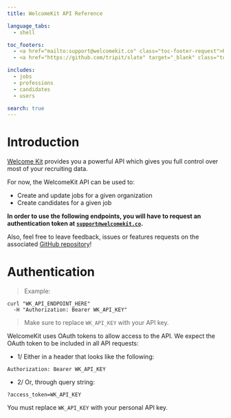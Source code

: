 ```yaml
---
title: WelcomeKit API Reference

language_tabs:
  - shell

toc_footers:
  - <a href="mailto:support@welcomekit.co" class="toc-footer-request">Request a token</a>
  - <a href="https://github.com/tripit/slate" target="_blank" class="toc-footer-copyright">Powered by Slate</a>

includes:
  - jobs
  - professions
  - candidates
  - users

search: true
---
```


# Introduction

<a href="https://www.welcomekit.co/" target="_blank">Welcome Kit</a> provides you a powerful API which gives you full control over most of your recruiting data.

For now, the WelcomeKit API can be used to:

* Create and update jobs for a given organization
* Create candidates for a given job

<strong>In order to use the following endpoints, you will have to request an authentication token at <code>support@welcomekit.co</code>.</strong>

Also, feel free to leave feedback, issues or features requests on the associated <a href="https://github.com/WelcomeToTheJungle/wk-api-docs" target="_blank">GitHub repository</a>!

# Authentication

> Example:

```shell
curl "WK_API_ENDPOINT_HERE"
  -H "Authorization: Bearer WK_API_KEY"
```

> Make sure to replace `WK_API_KEY` with your API key.

WelcomeKit uses OAuth tokens to allow access to the API. We expect the OAuth token to be included in all API requests:

* 1/ Either in a header that looks like the following:

`Authorization: Bearer WK_API_KEY`

* 2/ Or, through query string:

`?access_token=WK_API_KEY`

<aside class="notice">
You must replace <code>WK_API_KEY</code> with your personal API key.
</aside>
